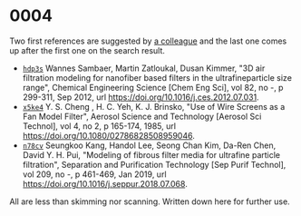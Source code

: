 # 0004
Two first references are suggested by [a colleague](https://scholar.google.co.id/citations?user=xw_QkGIAAAAJ) and the last one comes up after the first one on the search result.

+ [`hdp3s`](https://osf.io/hdp3s) Wannes Sambaer, Martin Zatloukal, Dusan Kimmer, "3D air filtration modeling for nanofiber based filters in the ultrafineparticle size range", Chemical Engineering Science [Chem Eng Sci], vol 82, no -, p 299-311, Sep 2012, url https://doi.org/10.1016/j.ces.2012.07.031.
+ [`x5ke4`](https://osf.io/x5ke4) Y. S. Cheng , H. C. Yeh, K. J. Brinsko, "Use of Wire Screens as a Fan Model Filter", Aerosol Science and Technology [Aerosol Sci Technol], vol 4, no 2, p 165-174, 1985, url https://doi.org/10.1080/02786828508959046.
+ [`n78cv`](https://osf.io/n78cv) Seungkoo Kang, Handol Lee, Seong Chan Kim, Da-Ren Chen, David Y. H. Pui, "Modeling of fibrous filter media for ultrafine particle filtration", Separation and Purification Technology [Sep Purif Technol], vol 209, no -, p 461-469, Jan 2019, url https://doi.org/10.1016/j.seppur.2018.07.068.

All are less than skimming nor scanning. Written down here for further use.
